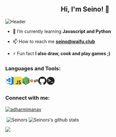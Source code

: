 <h2 align="center">Hi, I'm Seino! 👋</h2>

![Header](https://telegra.ph/file/3bd5716e0ea680e886c28.jpg)

- 🌱 I’m currently learning **Javascript and Python**

- 📫 How to reach me **seino@waifu.club**

- ⚡ Fun fact **I also draw, cook and play games ;)**

### Languages and Tools:

<img align="left" alt="Visual Studio Code" width="26px" src="https://raw.githubusercontent.com/github/explore/80688e429a7d4ef2fca1e82350fe8e3517d3494d/topics/visual-studio-code/visual-studio-code.png" />
<img align="left" alt="JavaScript" width="26px" src="https://raw.githubusercontent.com/github/explore/80688e429a7d4ef2fca1e82350fe8e3517d3494d/topics/javascript/javascript.png" />
<img align="left" alt="Node.js" width="26px" src="https://raw.githubusercontent.com/github/explore/80688e429a7d4ef2fca1e82350fe8e3517d3494d/topics/nodejs/nodejs.png" />
<img align="left" alt="Git" width="26px" src="https://raw.githubusercontent.com/github/explore/80688e429a7d4ef2fca1e82350fe8e3517d3494d/topics/git/git.png" />
<img align="left" alt="GitHub" width="26px" src="https://raw.githubusercontent.com/github/explore/78df643247d429f6cc873026c0622819ad797942/topics/github/github.png" />
<img align="left" alt="Terminal" width="26px" src="https://raw.githubusercontent.com/github/explore/80688e429a7d4ef2fca1e82350fe8e3517d3494d/topics/terminal/terminal.png" />

<br />
<br />

<p align="left">
<h3 align="left">Connect with me:</h3>
<a href="https://t.me/arrumieshannon" target="blank"><img align="center" src="https://cdn.jsdelivr.net/npm/simple-icons@3.0.1/icons/telegram.svg" alt="adharmimanav" height="30" width="40" /></a>
</p>

<p>&nbsp;<img align="center" src="https://github-readme-stats.vercel.app/api?username=Seinors&show_icons=true&theme=dracula" alt="Seinors" height="200"/>
<img align="center" src="https://github-readme-stats.vercel.app/api/top-langs/?username=Seinors&hide=lua&theme=dracula" alt="Seinors's github stats"/>
<div><img src="https://github-profile-trophy.vercel.app/?username=Seinors&theme=dracula" width="1200"></div></p>
